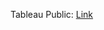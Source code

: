 Tableau Public: 
[Link](https://public.tableau.com/views/earthquakeproject_17036233646240/Tableaudebord5?:language=en-US&:sid=&:display_count=n&:origin=viz_share_link)
